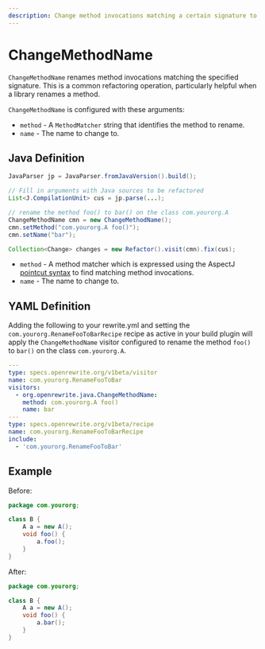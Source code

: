 ```yaml
---
description: Change method invocations matching a certain signature to another name.
---
```


# ChangeMethodName
`ChangeMethodName` renames method invocations matching the specified signature.
This is a common refactoring operation, particularly helpful when a library renames a method.

`ChangeMethodName` is configured with these arguments:

* `method` - A `MethodMatcher` string that identifies the method to rename. 
* `name` - The name to change to.

## Java Definition

```java
JavaParser jp = JavaParser.fromJavaVersion().build();

// Fill in arguments with Java sources to be refactored
List<J.CompilationUnit> cus = jp.parse(...);

// rename the method foo() to bar() on the class com.yourorg.A
ChangeMethodName cmn = new ChangeMethodName();
cmn.setMethod("com.yourorg.A foo()");
cmn.setName("bar");

Collection<Change> changes = new Refactor().visit(cmn).fix(cus);
```

* `method` - A method matcher  which is expressed using the AspectJ [pointcut syntax](https://www.eclipse.org/aspectj/doc/next/progguide/language-joinPoints.html) to find matching method invocations.
* `name` - The name to change to.

## YAML Definition
Adding the following to your rewrite.yml and setting the `com.yourorg.RenameFooToBarRecipe` recipe as active in 
your build plugin will apply the `ChangeMethodName` visitor configured to rename the method `foo()` to `bar()` on the class `com.yourorg.A`. 

```yaml
---
type: specs.openrewrite.org/v1beta/visitor
name: com.yourorg.RenameFooToBar
visitors:
  - org.openrewrite.java.ChangeMethodName:
    method: com.yourorg.A foo()
    name: bar
---
type: specs.openrewrite.org/v1beta/recipe
name: com.yourorg.RenameFooToBarRecipe
include:
  - 'com.yourorg.RenameFooToBar'
```

## Example

Before:

```java
package com.yourorg;

class B {
    A a = new A();
    void foo() {
        a.foo();
    }
}
```

After:

```java
package com.yourorg;

class B {
    A a = new A();
    void foo() {
        a.bar();
    }
}
```

